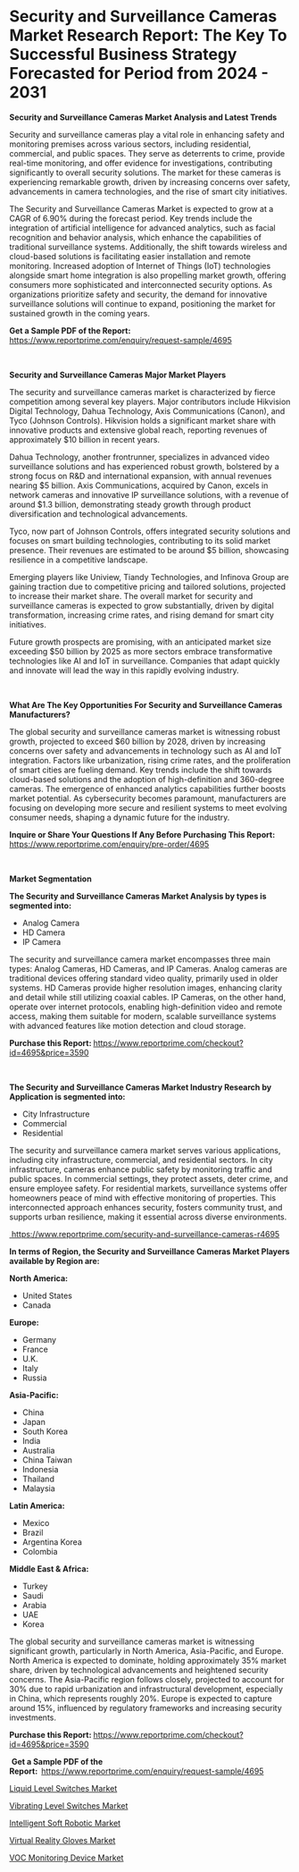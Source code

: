 <p><h1>Security and Surveillance Cameras Market Research Report: The Key To Successful Business Strategy Forecasted for Period from 2024 - 2031</h1></p><p><strong>Security and Surveillance Cameras Market Analysis and Latest Trends</strong></p>
<p><p>Security and surveillance cameras play a vital role in enhancing safety and monitoring premises across various sectors, including residential, commercial, and public spaces. They serve as deterrents to crime, provide real-time monitoring, and offer evidence for investigations, contributing significantly to overall security solutions. The market for these cameras is experiencing remarkable growth, driven by increasing concerns over safety, advancements in camera technologies, and the rise of smart city initiatives.</p><p>The Security and Surveillance Cameras Market is expected to grow at a CAGR of 6.90% during the forecast period. Key trends include the integration of artificial intelligence for advanced analytics, such as facial recognition and behavior analysis, which enhance the capabilities of traditional surveillance systems. Additionally, the shift towards wireless and cloud-based solutions is facilitating easier installation and remote monitoring. Increased adoption of Internet of Things (IoT) technologies alongside smart home integration is also propelling market growth, offering consumers more sophisticated and interconnected security options. As organizations prioritize safety and security, the demand for innovative surveillance solutions will continue to expand, positioning the market for sustained growth in the coming years.</p></p>
<p><strong>Get a Sample PDF of the Report:&nbsp;</strong> <a href="https://www.reportprime.com/enquiry/request-sample/4695">https://www.reportprime.com/enquiry/request-sample/4695</a></p>
<p>&nbsp;</p>
<p><strong>Security and Surveillance Cameras Major Market Players</strong></p>
<p><p>The security and surveillance cameras market is characterized by fierce competition among several key players. Major contributors include Hikvision Digital Technology, Dahua Technology, Axis Communications (Canon), and Tyco (Johnson Controls). Hikvision holds a significant market share with innovative products and extensive global reach, reporting revenues of approximately $10 billion in recent years. </p><p>Dahua Technology, another frontrunner, specializes in advanced video surveillance solutions and has experienced robust growth, bolstered by a strong focus on R&D and international expansion, with annual revenues nearing $5 billion. Axis Communications, acquired by Canon, excels in network cameras and innovative IP surveillance solutions, with a revenue of around $1.3 billion, demonstrating steady growth through product diversification and technological advancements.</p><p>Tyco, now part of Johnson Controls, offers integrated security solutions and focuses on smart building technologies, contributing to its solid market presence. Their revenues are estimated to be around $5 billion, showcasing resilience in a competitive landscape.</p><p>Emerging players like Uniview, Tiandy Technologies, and Infinova Group are gaining traction due to competitive pricing and tailored solutions, projected to increase their market share. The overall market for security and surveillance cameras is expected to grow substantially, driven by digital transformation, increasing crime rates, and rising demand for smart city initiatives.</p><p>Future growth prospects are promising, with an anticipated market size exceeding $50 billion by 2025 as more sectors embrace transformative technologies like AI and IoT in surveillance. Companies that adapt quickly and innovate will lead the way in this rapidly evolving industry.</p></p>
<p>&nbsp;</p>
<p><strong>What Are The Key Opportunities For Security and Surveillance Cameras Manufacturers?</strong></p>
<p><p>The global security and surveillance cameras market is witnessing robust growth, projected to exceed $60 billion by 2028, driven by increasing concerns over safety and advancements in technology such as AI and IoT integration. Factors like urbanization, rising crime rates, and the proliferation of smart cities are fueling demand. Key trends include the shift towards cloud-based solutions and the adoption of high-definition and 360-degree cameras. The emergence of enhanced analytics capabilities further boosts market potential. As cybersecurity becomes paramount, manufacturers are focusing on developing more secure and resilient systems to meet evolving consumer needs, shaping a dynamic future for the industry.</p></p>
<p><strong>Inquire or Share Your Questions If Any Before Purchasing This Report:</strong> <a href="https://www.reportprime.com/enquiry/pre-order/4695">https://www.reportprime.com/enquiry/pre-order/4695</a></p>
<p>&nbsp;</p>
<p><strong>Market Segmentation</strong></p>
<p><strong>The Security and Surveillance Cameras Market Analysis by types is segmented into:</strong></p>
<p><ul><li>Analog Camera</li><li>HD Camera</li><li>IP Camera</li></ul></p>
<p><p>The security and surveillance camera market encompasses three main types: Analog Cameras, HD Cameras, and IP Cameras. Analog cameras are traditional devices offering standard video quality, primarily used in older systems. HD Cameras provide higher resolution images, enhancing clarity and detail while still utilizing coaxial cables. IP Cameras, on the other hand, operate over internet protocols, enabling high-definition video and remote access, making them suitable for modern, scalable surveillance systems with advanced features like motion detection and cloud storage.</p></p>
<p><strong>Purchase this Report:&nbsp;</strong><a href="https://www.reportprime.com/checkout?id=4695&price=3590">https://www.reportprime.com/checkout?id=4695&price=3590</a></p>
<p>&nbsp;</p>
<p><strong>The Security and Surveillance Cameras Market Industry Research by Application is segmented into:</strong></p>
<p><ul><li>City Infrastructure</li><li>Commercial</li><li>Residential</li></ul></p>
<p><p>The security and surveillance camera market serves various applications, including city infrastructure, commercial, and residential sectors. In city infrastructure, cameras enhance public safety by monitoring traffic and public spaces. In commercial settings, they protect assets, deter crime, and ensure employee safety. For residential markets, surveillance systems offer homeowners peace of mind with effective monitoring of properties. This interconnected approach enhances security, fosters community trust, and supports urban resilience, making it essential across diverse environments.</p></p>
<p><a href="https://www.reportprime.com/security-and-surveillance-cameras-r4695">&nbsp;https://www.reportprime.com/security-and-surveillance-cameras-r4695</a></p>
<p><strong>In terms of Region, the Security and Surveillance Cameras Market Players available by Region are:</strong></p>
<p>
    <p> <strong> North America: </strong>
        <ul>
            <li>United States</li>
            <li>Canada</li>
        </ul>
        </p> 
    <p> <strong> Europe: </strong>
        <ul>
            <li>Germany</li>
            <li>France</li>
            <li>U.K.</li>
            <li>Italy</li>
            <li>Russia</li>
        </ul>
        </p> 
    <p> <strong> Asia-Pacific: </strong>
        <ul>
            <li>China</li>
            <li>Japan</li>
            <li>South Korea</li>
            <li>India</li>
            <li>Australia</li>
            <li>China Taiwan</li>
            <li>Indonesia</li>
            <li>Thailand</li>
            <li>Malaysia</li>
        </ul>
        </p> 
    <p> <strong> Latin America: </strong>
        <ul>
            <li>Mexico</li>
            <li>Brazil</li>
            <li>Argentina Korea</li>
            <li>Colombia</li>
        </ul>
        </p> 
    <p> <strong> Middle East & Africa: </strong>
        <ul>
            <li>Turkey</li>
            <li>Saudi</li>
            <li>Arabia</li>
            <li>UAE</li>
            <li>Korea</li>
        </ul>
    </p>
    </p>
<p><p>The global security and surveillance cameras market is witnessing significant growth, particularly in North America, Asia-Pacific, and Europe. North America is expected to dominate, holding approximately 35% market share, driven by technological advancements and heightened security concerns. The Asia-Pacific region follows closely, projected to account for 30% due to rapid urbanization and infrastructural development, especially in China, which represents roughly 20%. Europe is expected to capture around 15%, influenced by regulatory frameworks and increasing security investments.</p></p>
<p><strong>Purchase this Report: </strong><a href="https://www.reportprime.com/checkout?id=4695&price=3590">https://www.reportprime.com/checkout?id=4695&price=3590</a></p>
<p>&nbsp;<strong>Get a Sample PDF of the Report:&nbsp;&nbsp;</strong><a href="https://www.reportprime.com/enquiry/request-sample/4695">https://www.reportprime.com/enquiry/request-sample/4695</a></p>
<p><strong></strong></p>
<p><p><a href="https://www.linkedin.com/pulse/how-liquid-level-switches-market-evolved-key-trends-regional-hrepc?trackingId=v4LE%2Fs5kSn%2BZ%2FJwn9AVLJw%3D%3D">Liquid Level Switches Market</a></p><p><a href="https://www.linkedin.com/pulse/unlocking-growth-potential-market-strategic-analysis-vibrating-hgaec?trackingId=CcM5lrffTui4rBddjKExjg%3D%3D">Vibrating Level Switches Market</a></p><p><a href="https://issuu.com/reportprime-2/docs/intelligent-soft-robotic-market-siz_f3d78d6f6ddce1">Intelligent Soft Robotic Market</a></p><p><a href="https://issuu.com/reportprime-2/docs/virtual-reality-gloves-market-size-_1756ecbc90b233">Virtual Reality Gloves Market</a></p><p><a href="https://www.linkedin.com/pulse/voc-monitoring-device-market-forecast-global-trends-analysis-lt4bc?trackingId=wJKQGH8fSbelQxCJHP%2F8Tg%3D%3D">VOC Monitoring Device Market</a></p></p>